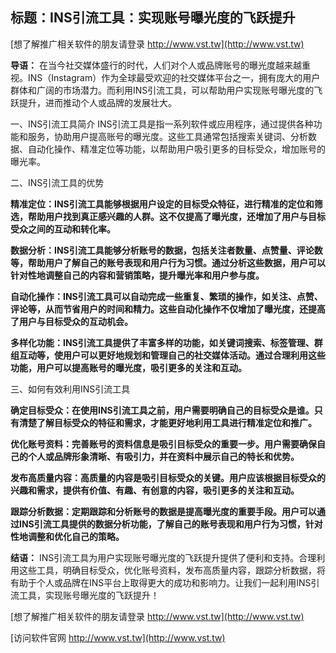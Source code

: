 ## **标题：INS引流工具：实现账号曝光度的飞跃提升**

[想了解推广相关软件的朋友请登录 http://www.vst.tw](http://www.vst.tw)

**导语：**
在当今社交媒体盛行的时代，人们对个人或品牌账号的曝光度越来越重视。INS（Instagram）作为全球最受欢迎的社交媒体平台之一，拥有庞大的用户群体和广阔的市场潜力。而利用INS引流工具，可以帮助用户实现账号曝光度的飞跃提升，进而推动个人或品牌的发展壮大。

一、INS引流工具简介
INS引流工具是指一系列软件或应用程序，通过提供各种功能和服务，协助用户提高账号的曝光度。这些工具通常包括搜索关键词、分析数据、自动化操作、精准定位等功能，以帮助用户吸引更多的目标受众，增加账号的曝光率。

二、INS引流工具的优势

**精准定位：INS引流工具能够根据用户设定的目标受众特征，进行精准的定位和筛选，帮助用户找到真正感兴趣的人群。这不仅提高了曝光度，还增加了用户与目标受众之间的互动和转化率。**

**数据分析：INS引流工具能够分析账号的数据，包括关注者数量、点赞量、评论数等，帮助用户了解自己的账号表现和用户行为习惯。通过分析这些数据，用户可以针对性地调整自己的内容和营销策略，提升曝光率和用户参与度。**

**自动化操作：INS引流工具可以自动完成一些重复、繁琐的操作，如关注、点赞、评论等，从而节省用户的时间和精力。这些自动化操作不仅增加了曝光度，还提高了用户与目标受众的互动机会。**

**多样化功能：INS引流工具提供了丰富多样的功能，如关键词搜索、标签管理、群组互动等，使用户可以更好地规划和管理自己的社交媒体活动。通过合理利用这些功能，用户可以提高账号的曝光度，吸引更多的关注和互动。**

三、如何有效利用INS引流工具

**确定目标受众：在使用INS引流工具之前，用户需要明确自己的目标受众是谁。只有清楚了解目标受众的特征和需求，才能更好地利用工具进行精准定位和推广。**

**优化账号资料：完善账号的资料信息是吸引目标受众的重要一步。用户需要确保自己的个人或品牌形象清晰、有吸引力，并在资料中展示自己的特长和优势。**

**发布高质量内容：高质量的内容是吸引目标受众的关键。用户应该根据目标受众的兴趣和需求，提供有价值、有趣、有创意的内容，吸引更多的关注和互动。**

**跟踪分析数据：定期跟踪和分析账号的数据是提高曝光度的重要手段。用户可以通过INS引流工具提供的数据分析功能，了解自己的账号表现和用户行为习惯，针对性地调整和优化自己的策略。**

**结语：**
INS引流工具为用户实现账号曝光度的飞跃提升提供了便利和支持。合理利用这些工具，明确目标受众，优化账号资料，发布高质量内容，跟踪分析数据，将有助于个人或品牌在INS平台上取得更大的成功和影响力。让我们一起利用INS引流工具，实现账号曝光度的飞跃提升！

[想了解推广相关软件的朋友请登录 http://www.vst.tw](http://www.vst.tw)


[访问软件官网 http://www.vst.tw](http://www.vst.tw)
